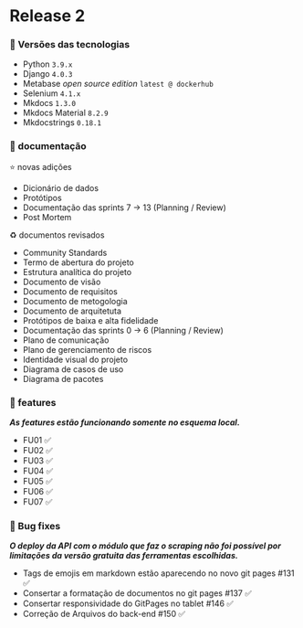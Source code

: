 # Release 2

### :minidisc: Versões das tecnologias

- Python ```3.9.x```
- Django ```4.0.3```
- Metabase _open source edition_ ```latest @ dockerhub```
- Selenium ```4.1.x```
- Mkdocs ```1.3.0```
- Mkdocs Material ```8.2.9```
- Mkdocstrings ```0.18.1```

### :pencil: documentação

:star: novas adições

- Dicionário de dados
- Protótipos
- Documentação das sprints 7 -> 13 (Planning / Review)
- Post Mortem

:recycle: documentos revisados

- Community Standards
- Termo de abertura do projeto
- Estrutura analítica do projeto
- Documento de visão
- Documento de requisitos
- Documento de metogologia
- Documento de arquitetuta
- Protótipos de baixa e alta fidelidade
- Documentação das sprints 0 -> 6 (Planning / Review)
- Plano de comunicação
- Plano de gerenciamento de riscos
- Identidade visual do projeto
- Diagrama de casos de uso
- Diagrama de pacotes

### :rocket: features

_**As features estão funcionando somente no esquema local.**_

- FU01 :white_check_mark:
- FU02 :white_check_mark:
- FU03 :white_check_mark:
- FU04 :white_check_mark:
- FU05 :white_check_mark:
- FU06 :white_check_mark:
- FU07 :white_check_mark:

### :bug: Bug fixes

_**O deploy da API com o módulo que faz o scraping não foi possível por limitações da versão gratuita das ferramentas escolhidas.**_

- Tags de emojis em markdown estão aparecendo no novo git pages #131 :white_check_mark:
- Consertar a formatação de documentos no git pages #137 :white_check_mark:
- Consertar responsividade do GitPages no tablet #146 :white_check_mark:
- Correção de Arquivos do back-end #150 :white_check_mark: